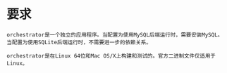 # 要求

    orchestrator是一个独立的应用程序。当配置为使用MySQL后端运行时，需要安装MySQL。
    当配置为使用SQLite后端运行时，不需要进一步的依赖关系。
    
    orchestrator是在Linux 64位和Mac OS/X上构建和测试的。官方二进制文件仅适用于Linux。
